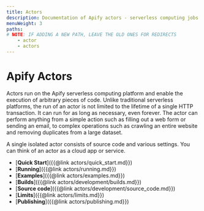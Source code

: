 ```yaml
---
title: Actors
description: Documentation of Apify actors - serverless computing jobs that enable execution of long-running web scraping and automation tasks in the cloud.
menuWeight: 3
paths: 
# NOTE: IF ADDING A NEW PATH, LEAVE THE OLD ONES FOR REDIRECTS
    - actor
    - actors
---
```

 
# Apify Actors

Actors run on the Apify serverless computing platform and enable the execution of arbitrary pieces of code. Unlike traditional serverless platforms, the run of an actor is not limited to the lifetime of a single HTTP transaction. It can run for as long as necessary, even forever. The actor can perform anything from a simple action such as filling out a web form or sending an email, to complex operations such as crawling an entire website and removing duplicates from a large dataset.

A single isolated actor consists of source code and various settings. You can think of an actor as a cloud app or service.

*   [**Quick Start**]({{@link actors/quick_start.md}})
*   [**Running**]({{@link actors/running.md}})
*   [**Examples**]({{@link actors/examples.md}})
*   [**Builds**]({{@link actors/development/builds.md}})
*   [**Source code**]({{@link actors/development/source_code.md}})
*   [**Limits**]({{@link actors/limits.md}})
*   [**Publishing**]({{@link actors/publishing.md}})

